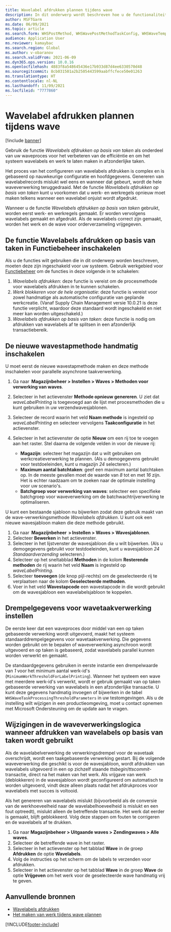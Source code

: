 ```yaml
---
title: Wavelabel afdrukken plannen tijdens wave
description: In dit onderwerp wordt beschreven hoe u de functionaliteit voor afdrukken van wavelabels op basis van taken kunt instellen en gebruiken.
author: MSFTGarm
ms.date: 06/09/2021
ms.topic: article
ms.search.form: WHSPostMethod, WHSWavePostMethodTaskConfig, WHSWaveTemplateTable, WHSParameters, WHSWaveTableListPage, WHSWorkTableListPage, WHSWorkTable, BatchJobEnhanced, WHSPlannedWorkOrder
audience: Application User
ms.reviewer: kamaybac
ms.search.region: Global
ms.author: v-obaranov
ms.search.validFrom: 2021-06-09
ms.dyn365.ops.version: 10.0.16
ms.openlocfilehash: 4883f8a548645436e17b933d87d4ee6330570d48
ms.sourcegitcommit: 8cb031501a2b2505443599aabffcfece50e01263
ms.translationtype: HT
ms.contentlocale: nl-NL
ms.lasthandoff: 11/09/2021
ms.locfileid: "7777860"
---
```

# <a name="schedule-wave-label-printing-during-wave"></a>Wavelabel afdrukken plannen tijdens wave

[!include [banner](../../includes/banner.md)]

Gebruik de functie *Wavelabels afdrukken op basis van taken* als onderdeel van uw waveproces voor het verbeteren van de efficiëntie en om het systeem wavelabels en werk te laten maken in afzonderlijke taken.

Het proces van het configureren van wavelabels afdrukken is complex en is gebaseerd op nauwkeurige configuratie en hoofdgegevens. Genereren van wavelabelrecords mislukt wel eens en wanneer dat gebeurt, wordt de hele waveverwerking teruggedraaid. Met de functie *Wavelabels afdrukken op basis van taken* kunt u voorkomen dat u werk- en werkregels opnieuw moet maken telkens wanneer een wavelabel onjuist wordt afgedrukt.

Wanneer u de functie *Wavelabels afdrukken op basis van taken* gebruikt, worden eerst werk- en werkregels gemaakt. Er worden vervolgens wavelabels gemaakt en afgedrukt. Als de wavelabels correct zijn gemaakt, worden het werk en de wave voor orderverzameling vrijgegeven.

## <a name="turn-on-the-task-based-wave-label-printing-feature-in-feature-management"></a>De functie Wavelabels afdrukken op basis van taken in Functiebeheer inschakelen

Als u de functies wilt gebruiken die in dit onderwerp worden beschreven, moeten deze zijn ingeschakeld voor uw systeem. Gebruik werkgebied voor [Functiebeheer](../../fin-ops-core/fin-ops/get-started/feature-management/feature-management-overview.md) om de functies in deze volgende in te schakelen:

1. *Wavelabels afdrukken*: deze functie is vereist om de procesmethode voor wavelabels afdrukken in te kunnen schakelen.
1. *Werk blokkeren voor de hele organisatie*: deze functie is vereist voor zowel handmatige als automatische configuratie van geplande werkcreatie. (Vanaf Supply Chain Management versie 10.0.21 is deze functie verplicht, waardoor deze standaard wordt ingeschakeld en niet meer kan worden uitgeschakeld.)
1. *Wavelabels afdrukken op basis van taken*: deze functie is nodig om afdrukken van wavelabels af te splitsen in een afzonderlijk transactiebereik.

## <a name="manually-enable-the-new-wave-step-method"></a>De nieuwe wavestapmethode handmatig inschakelen

U moet eerst de nieuwe wavestapmethode maken en deze methode inschakelen voor parallelle asynchrone taakverwerking.

1. Ga naar  **Magazijnbeheer \> Instellen \> Waves \> Methoden voor verwerking van waves**.
1. Selecteer in het actievenster **Methode opnieuw genereren**. U ziet dat *waveLabelPrinting* is toegevoegd aan de lijst met procesmethoden die u kunt gebruiken in uw verzendwavesjablonen.
1. Selecteer de record waarin het veld **Naam methode** is ingesteld op *waveLabelPrinting* en selecteer vervolgens **Taakconfiguratie** in het actievenster.
1. Selecteer in het actievenster de optie **Nieuw** om een rij toe te voegen aan het raster. Stel daarna de volgende velden in voor de nieuwe rij:

    - **Magazijn**: selecteer het magazijn dat u wilt gebruiken om werkcreatieverwerking te plannen. (Als u demogegevens gebruikt voor testdoeleinden, kunt u magazijn *24* selecteren.)
    - **Maximum aantal batchtaken**: geef een maximum aantal batchtaken op. In de meeste gevallen moet de waarde van *8* tot en met *16* zijn. Het is echter raadzaam om te zoeken naar de optimale instelling voor uw scenario's.
    - **Batchgroep voor verwerking van waves**: selecteer een specifieke batchgroep voor waveverwerking om de batchwachtrijverwerking te optimaliseren.

U kunt een bestaande sjabloon nu bijwerken zodat deze gebruik maakt van de wave-verwerkingsmethode *Wavelabels afdrukken*. U kunt ook een nieuwe wavesjabloon maken die deze methode gebruikt.

1. Ga naar  **Magazijnbeheer  \> Instellen \> Waves \> Wavesjablonen**.
1. Selecteer **Bewerken** in het actievenster.
1. Selecteer in het lijstvenster de wavesjabloon die u wilt bijwerken. (Als u demogegevens gebruikt voor testdoeleinden, kunt u wavesjabloon *24 Standaardverzending* selecteren.)
1. Selecteer op het sneltabblad **Methoden** in de kolom **Resterende methoden** de rij waarin het veld **Naam** is ingesteld op *waveLabelPrinting*.
1. Selecteer **toevoegen** (de knop pijl-rechts) om de geselecteerde rij te verplaatsen naar de kolom **Geselecteerde methoden**.
1. Voer in het veld **Wavestapcode** een wavestapcode in die wordt gebruikt om de wavesjabloon een wavelabelsjabloon te koppelen.

## <a name="set-wave-task-processing-threshold-data"></a>Drempelgegevens voor wavetaakverwerking instellen

De eerste keer dat een waveproces door middel van een op taken gebaseerde verwerking wordt uitgevoerd, maakt het systeem standaarddrempelgegevens voor wavetaakverwerking. Die gegevens worden gebruikt om te bepalen of waveverwerking asynchroon wordt uitgevoerd en op taken is gebaseerd, zodat wavelabels parallel kunnen worden verwerkt en gemaakt.

De standaardgegevens gebruiken in eerste instantie een drempelwaarde van *1* voor het minimum aantal werk-id's (`MinimumWorkThresholdForLabelPrinting`). Wanneer het systeem een wave met meerdere werk-id's verwerkt, wordt er gebruik gemaakt van op taken gebaseerde verwerking van wavelabels in een afzonderlijke transactie. U kunt deze gegevens handmatig invoegen of bijwerken in de tabel `WHSWaveTaskProcessingThresholdParameters` in uw testomgevingen. Als u de instelling wilt wijzigen in een productieomgeving, moet u contact opnemen met Microsoft Ondersteuning om de update aan te vragen.

## <a name="changes-to-the-wave-processing-logic-when-task-based-wave-label-printing-is-used"></a>Wijzigingen in de waveverwerkingslogica wanneer afdrukken van wavelabels op basis van taken wordt gebruikt

Als de wavelabelverwerking de verwerkingsdrempel voor de wavetaak overschrijdt, wordt een taakgebaseerde verwerking gestart. Bij de volgende waveverwerking die geschikt is voor de wavesjabloon, wordt afdrukken van wavelabels uitgevoerd in een op zichzelf staande *ttsbegin*/*ttscommit*-transactie, direct na het maken van het werk. Als vrijgave van werk (deblokkeren) in de wavesjabloon wordt geconfigureerd om automatisch te worden uitgevoerd, vindt deze alleen plaats nadat het afdrukproces voor wavelabels met succes is voltooid.

Als het genereren van wavelabels mislukt (bijvoorbeeld als de conversie van de werkhoeveelheid naar de wavelabelhoeveelheid is mislukt en een fout optreedt), mislukt alleen de betreffende transactie. Het werk dat eerder is gemaakt, blijft geblokkeerd. Volg deze stappen om fouten te corrigeren en de wavelabels af te drukken.

1. Ga naar **Magazijnbeheer \> Uitgaande waves \> Zendingwaves \> Alle waves**.
1. Selecteer de betreffende wave in het raster.
1. Selecteer in het actievenster op het tabblad **Wave** in de groep **Afdrukken** de optie **Wavelabels**.
1. Volg de instructies op het scherm om de labels te verzenden voor afdrukken.
1. Selecteer in het actievenster op het tabblad **Wave** in de groep **Wave** de optie **Vrijgeven** om het werk voor de geselecteerde wave handmatig vrij te geven.

## <a name="additional-resources"></a>Aanvullende bronnen

- [Wavelabels afdrukken](configure-wave-label-printing.md)
- [Het maken van werk tijdens wave plannen](configure-wave-schedule-work-creation.md)

[!INCLUDE[footer-include](../../includes/footer-banner.md)]
